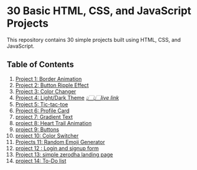 # 30 Basic HTML, CSS, and JavaScript Projects

This repository contains 30 simple projects built using HTML, CSS, and JavaScript.

## Table of Contents

1. [Project 1: Border Animation](./border_animation/)
2. [Project 2: Button Ripple Effect](./Button_ripple_effect/)
3. [Project 3: Color Changer](./color_changer/)
4. [Project 4: Light/Dark Theme](./light-dark%20mode/) *[👆🏻👆🏻live link](https://other12121.netlify.app/)* 
5. [Project 5: Tic-tac-toe ](./tiic_tac_toe_game/)
6. [Project 6: Profile Card](./profile_card/)
7. [project 7: Gradient Text](./gradient%20text/)
8. [project 8: Heart Trail Animation](./heart_trail_animation/)
9. [project 9: Buttons ](./buttons/)
10. [project 10: Color Switcher](./color_switcher/)
11. [Projects 11: Random Emoji Generator](./random_emoji/)
12. [project 12 : Login and signup form](./login_form/)
13. [Project 13: simple zerodha landing page](./zerodha%20landing%20page/)
14. [project 14: To-Do list](./todo/)









